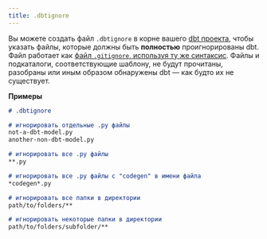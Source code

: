 ```yaml
---
title: .dbtignore
---
```


Вы можете создать файл `.dbtignore` в корне вашего [dbt проекта](/docs/build/projects), чтобы указать файлы, которые должны быть **полностью** проигнорированы dbt. Файл работает как [файл `.gitignore`, используя ту же синтаксис](https://git-scm.com/docs/gitignore). Файлы и подкаталоги, соответствующие шаблону, не будут прочитаны, разобраны или иным образом обнаружены dbt — как будто их не существует.

**Примеры**

<File name=".dbtignore">

```md
# .dbtignore

# игнорировать отдельные .py файлы
not-a-dbt-model.py
another-non-dbt-model.py

# игнорировать все .py файлы
**.py

# игнорировать все .py файлы с "codegen" в имени файла
*codegen*.py

# игнорировать все папки в директории
path/to/folders/**

# игнорировать некоторые папки в директории
path/to/folders/subfolder/**

```

</File>